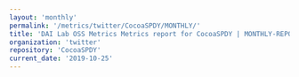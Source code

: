 ```yaml
---
layout: 'monthly'
permalink: '/metrics/twitter/CocoaSPDY/MONTHLY/'
title: 'DAI Lab OSS Metrics Metrics report for CocoaSPDY | MONTHLY-REPORT-2019-10-25'
organization: 'twitter'
repository: 'CocoaSPDY'
current_date: '2019-10-25'
---
```

